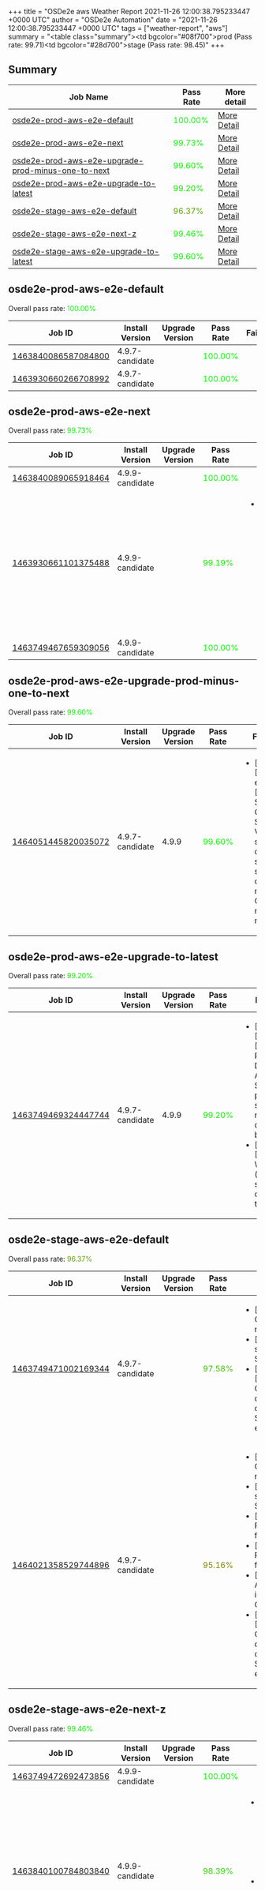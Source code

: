 +++
title = "OSDe2e aws Weather Report 2021-11-26 12:00:38.795233447 +0000 UTC"
author = "OSDe2e Automation"
date = "2021-11-26 12:00:38.795233447 +0000 UTC"
tags = ["weather-report", "aws"]
summary = "<table class=\"summary\"><tr><td bgcolor=\"#08f700\"></td><td>prod (Pass rate: 99.71)</td></tr><tr><td bgcolor=\"#28d700\"></td><td>stage (Pass rate: 98.45)</td></tr></table>"
+++
## Summary

| Job Name | Pass Rate | More detail |
|----------|-----------|-------------|
|[osde2e-prod-aws-e2e-default](https://prow.ci.openshift.org/?job=osde2e-prod-aws-e2e-default)| <span style="color:#01fe00;">100.00%</span>|[More Detail](#osde2e-prod-aws-e2e-default)|
|[osde2e-prod-aws-e2e-next](https://prow.ci.openshift.org/?job=osde2e-prod-aws-e2e-next)| <span style="color:#07f800;">99.73%</span>|[More Detail](#osde2e-prod-aws-e2e-next)|
|[osde2e-prod-aws-e2e-upgrade-prod-minus-one-to-next](https://prow.ci.openshift.org/?job=osde2e-prod-aws-e2e-upgrade-prod-minus-one-to-next)| <span style="color:#0bf400;">99.60%</span>|[More Detail](#osde2e-prod-aws-e2e-upgrade-prod-minus-one-to-next)|
|[osde2e-prod-aws-e2e-upgrade-to-latest](https://prow.ci.openshift.org/?job=osde2e-prod-aws-e2e-upgrade-to-latest)| <span style="color:#15ea00;">99.20%</span>|[More Detail](#osde2e-prod-aws-e2e-upgrade-to-latest)|
|[osde2e-stage-aws-e2e-default](https://prow.ci.openshift.org/?job=osde2e-stage-aws-e2e-default)| <span style="color:#5da200;">96.37%</span>|[More Detail](#osde2e-stage-aws-e2e-default)|
|[osde2e-stage-aws-e2e-next-z](https://prow.ci.openshift.org/?job=osde2e-stage-aws-e2e-next-z)| <span style="color:#0ef100;">99.46%</span>|[More Detail](#osde2e-stage-aws-e2e-next-z)|
|[osde2e-stage-aws-e2e-upgrade-to-latest](https://prow.ci.openshift.org/?job=osde2e-stage-aws-e2e-upgrade-to-latest)| <span style="color:#0bf400;">99.60%</span>|[More Detail](#osde2e-stage-aws-e2e-upgrade-to-latest)|



## osde2e-prod-aws-e2e-default

Overall pass rate: <span style="color:#01fe00;">100.00%</span>

| Job ID | Install Version | Upgrade Version | Pass Rate | Failures |
|--------|-----------------|-----------------|-----------|----------|
[1463840086587084800](https://prow.ci.openshift.org/view/gs/origin-ci-test/logs/osde2e-prod-aws-e2e-default/1463840086587084800) | 4.9.7-candidate |  | <span style="color:#01fe00;">100.00%</span>|
[1463930660266708992](https://prow.ci.openshift.org/view/gs/origin-ci-test/logs/osde2e-prod-aws-e2e-default/1463930660266708992) | 4.9.7-candidate |  | <span style="color:#01fe00;">100.00%</span>|



## osde2e-prod-aws-e2e-next

Overall pass rate: <span style="color:#07f800;">99.73%</span>

| Job ID | Install Version | Upgrade Version | Pass Rate | Failures |
|--------|-----------------|-----------------|-----------|----------|
[1463840089065918464](https://prow.ci.openshift.org/view/gs/origin-ci-test/logs/osde2e-prod-aws-e2e-next/1463840089065918464) | 4.9.9-candidate |  | <span style="color:#01fe00;">100.00%</span>|
[1463930661101375488](https://prow.ci.openshift.org/view/gs/origin-ci-test/logs/osde2e-prod-aws-e2e-next/1463930661101375488) | 4.9.9-candidate |  | <span style="color:#15ea00;">99.19%</span>|<ul><li>[install] [Suite: e2e] [OSD] namespace validating webhook namespace validating webhook Privileged users can manage all namespaces</li></ul>
[1463749467659309056](https://prow.ci.openshift.org/view/gs/origin-ci-test/logs/osde2e-prod-aws-e2e-next/1463749467659309056) | 4.9.9-candidate |  | <span style="color:#01fe00;">100.00%</span>|



## osde2e-prod-aws-e2e-upgrade-prod-minus-one-to-next

Overall pass rate: <span style="color:#0bf400;">99.60%</span>

| Job ID | Install Version | Upgrade Version | Pass Rate | Failures |
|--------|-----------------|-----------------|-----------|----------|
[1464051445820035072](https://prow.ci.openshift.org/view/gs/origin-ci-test/logs/osde2e-prod-aws-e2e-upgrade-prod-minus-one-to-next/1464051445820035072) | 4.9.7-candidate | 4.9.9 | <span style="color:#0bf400;">99.60%</span>|<ul><li>[upgrade] [Suite: e2e] [OSD] Samesite Cookie Strict Validating samesite cookie should be set for openshift-monitoring OSD managed routes</li></ul>



## osde2e-prod-aws-e2e-upgrade-to-latest

Overall pass rate: <span style="color:#15ea00;">99.20%</span>

| Job ID | Install Version | Upgrade Version | Pass Rate | Failures |
|--------|-----------------|-----------------|-----------|----------|
[1463749469324447744](https://prow.ci.openshift.org/view/gs/origin-ci-test/logs/osde2e-prod-aws-e2e-upgrade-to-latest/1463749469324447744) | 4.9.7-candidate | 4.9.9 | <span style="color:#15ea00;">99.20%</span>|<ul><li>[install] [Suite: e2e] [OSD] RBAC Dedicated Admins SCC permissions scc-test new SCC does not break pods</li><li>[upgrade] [Suite: e2e] Workload (redmine) should get created in the cluster</li></ul>



## osde2e-stage-aws-e2e-default

Overall pass rate: <span style="color:#5da200;">96.37%</span>

| Job ID | Install Version | Upgrade Version | Pass Rate | Failures |
|--------|-----------------|-----------------|-----------|----------|
[1463749471002169344](https://prow.ci.openshift.org/view/gs/origin-ci-test/logs/osde2e-stage-aws-e2e-default/1463749471002169344) | 4.9.7-candidate |  | <span style="color:#3ec100;">97.58%</span>|<ul><li>[install] [Suite: e2e] Cluster state should have no alerts</li><li>[install] [Suite: e2e] Pods should be Running or Succeeded</li><li>[install] [Suite: operators] [OSD] Custom Domains Operator Should allow dedicated-admins to create custom domains Should be resolvable by external services</li></ul>
[1464021358529744896](https://prow.ci.openshift.org/view/gs/origin-ci-test/logs/osde2e-stage-aws-e2e-default/1464021358529744896) | 4.9.7-candidate |  | <span style="color:#7c8300;">95.16%</span>|<ul><li>[install] [Suite: e2e] Cluster state should have no alerts</li><li>[install] [Suite: e2e] Pods should be Running or Succeeded</li><li>[install] [Suite: e2e] Routes should be functioning for Console</li><li>[install] [Suite: e2e] Routes should be functioning for oauth</li><li>[install] [Suite: operators] AlertmanagerInhibitions inhibits ClusterOperatorDegraded</li><li>[install] [Suite: operators] [OSD] Custom Domains Operator Should allow dedicated-admins to create custom domains Should be resolvable by external services</li></ul>



## osde2e-stage-aws-e2e-next-z

Overall pass rate: <span style="color:#0ef100;">99.46%</span>

| Job ID | Install Version | Upgrade Version | Pass Rate | Failures |
|--------|-----------------|-----------------|-----------|----------|
[1463749472692473856](https://prow.ci.openshift.org/view/gs/origin-ci-test/logs/osde2e-stage-aws-e2e-next-z/1463749472692473856) | 4.9.9-candidate |  | <span style="color:#01fe00;">100.00%</span>|
[1463840100784803840](https://prow.ci.openshift.org/view/gs/origin-ci-test/logs/osde2e-stage-aws-e2e-next-z/1463840100784803840) | 4.9.9-candidate |  | <span style="color:#2ad500;">98.39%</span>|<ul><li>[install] [Suite: e2e] Routes should be functioning for Console</li><li>[install] [Suite: e2e] Routes should be functioning for oauth</li></ul>
[1463930666344255488](https://prow.ci.openshift.org/view/gs/origin-ci-test/logs/osde2e-stage-aws-e2e-next-z/1463930666344255488) | 4.9.9-candidate |  | <span style="color:#01fe00;">100.00%</span>|



## osde2e-stage-aws-e2e-upgrade-to-latest

Overall pass rate: <span style="color:#0bf400;">99.60%</span>

| Job ID | Install Version | Upgrade Version | Pass Rate | Failures |
|--------|-----------------|-----------------|-----------|----------|
[1464021361054715904](https://prow.ci.openshift.org/view/gs/origin-ci-test/logs/osde2e-stage-aws-e2e-upgrade-to-latest/1464021361054715904) | 4.9.7-candidate | 4.9.9 | <span style="color:#0bf400;">99.60%</span>|<ul><li>[upgrade] [Suite: e2e] [OSD] Samesite Cookie Strict Validating samesite cookie should be set for openshift-monitoring OSD managed routes</li></ul>





